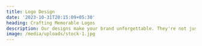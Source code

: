 ```yaml
---
title: Logo Design
date: '2023-10-31T20:15:09+05:30'
heading: Crafting Memorable Logos
description: Our designs make your brand unforgettable. They're not just symbols; they're stories in themselves, narrating your essence. With a deep understanding of design principles and years of experience, we create logos that are not only visually appealing but also emotionally engaging. The logos we craft resonate with your audience and sets your brand apart from the competition. 
image: /media/uploads/stock-1.jpg
---
```

